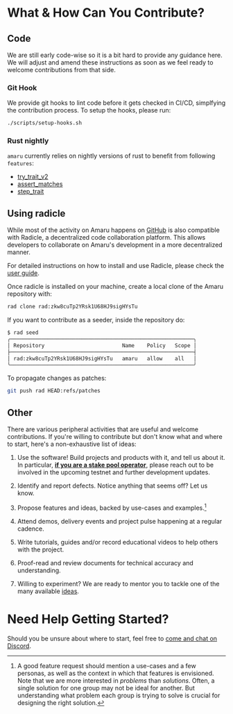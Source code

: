 # What & How Can You Contribute?

## Code

We are still early code-wise so it is a bit hard to provide any guidance here.
We will adjust and amend these instructions as soon as we feel ready to welcome
contributions from that side.

### Git Hook
We provide git hooks to lint code before it gets checked in CI/CD, simplfying the contribution process. To setup the hooks, please run:

```bash
./scripts/setup-hooks.sh
```

### Rust nightly

`amaru` currently relies on nightly versions of rust to benefit from following `features`:

* [try_trait_v2](https://github.com/rust-lang/rust/issues/84277)
* [assert_matches](https://github.com/rust-lang/rust/issues/82775)
* [step_trait](https://github.com/rust-lang/rust/issues/42168)

## Using radicle

While most of the activity on Amaru happens on [GitHub](https://github.com/pragma-org/amaru) is also compatible with Radicle, a decentralized code collaboration platform. This allows developers to collaborate on Amaru's development in a more decentralized manner.

For detailed instructions on how to install and use Radicle, please check the [user guide](https://radicle.xyz/guides/user).

Once radicle is installed on your machine, create a local clone of the Amaru repository with:

```bash
rad clone rad:zkw8cuTp2YRsk1U68HJ9sigHYsTu
```

If you want to contribute as a seeder, inside the repository do:

```bash
$ rad seed
╭───────────────────────────────────────────────────────────╮
│ Repository                         Name    Policy   Scope │
├───────────────────────────────────────────────────────────┤
│ rad:zkw8cuTp2YRsk1U68HJ9sigHYsTu   amaru   allow    all   │
╰───────────────────────────────────────────────────────────╯
```

To propagate changes as patches:

```bash
git push rad HEAD:refs/patches
```

## Other

There are various peripheral activities that are useful and welcome
contributions. If you're willing to contribute but don't know what and where to
start, here's a non-exhaustive list of ideas:

1. Use the software! Build projects and products with it, and tell us about it.
   In particular, <u><strong>if you are a stake pool operator</strong></u>, please reach out to be
   involved in the upcoming testnet and further development updates.

1. Identify and report defects. Notice anything that seems off? Let us know.

1. Propose features and ideas, backed by use-cases and examples.[^1]

1. Attend demos, delivery events and project pulse happening at a regular cadence.

1. Write tutorials, guides and/or record educational videos to help others with the project.

1. Proof-read and review documents for technical accuracy and understanding.

1. Willing to experiment? We are ready to mentor you to tackle one of the many available [ideas](https://github.com/pragma-org/amaru/discussions/categories/ideas?discussions_q=is%3Aopen+category%3AIdeas).

[^1]: A good feature request should mention a use-cases and a few personas, as well as the context in which that features is envisioned. Note that we are more interested in _problems_ than _solutions_. Often, a single solution for one group may not be ideal for another. But understanding what problem each group is trying to solve is crucial for designing the right solution.

# Need Help Getting Started?

Should you be unsure about where to start, feel free to [come and chat on Discord](https://discord.gg/3nZYCHW9Ns).
